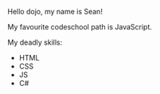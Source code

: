 Hello dojo, my name is Sean!

My favourite codeschool path is JavaScript.

My deadly skills:
* HTML
* CSS
* JS
* C#
